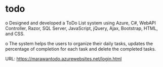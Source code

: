 # todo
o Designed and developed a ToDo List system using Azure, C#, WebAPI Controller, Razor, SQL Server, JavaScript, jQuery, Ajax, Bootstrap, HTML, and CSS.

o The system helps the users to organize their daily tasks, updates the percentage of completion for each task and delete the completed tasks.

URL: https://marawantodo.azurewebsites.net/login.html
